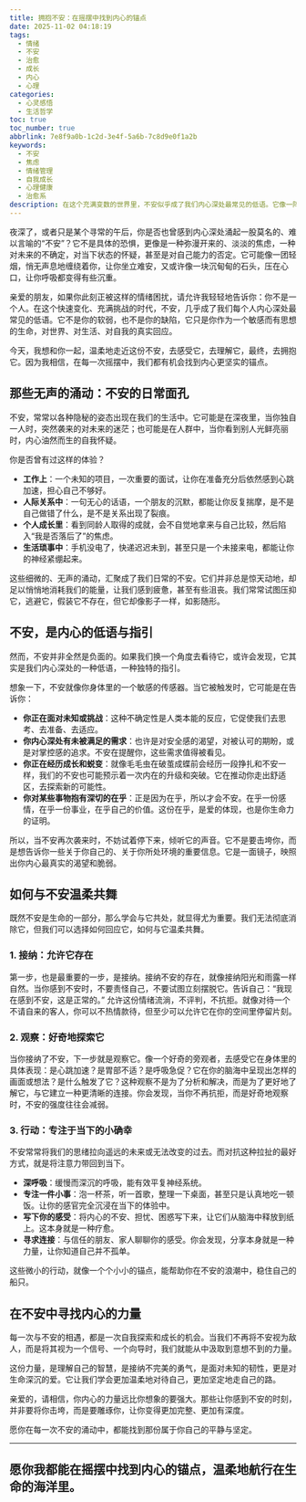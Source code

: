 ```yaml
---
title: 拥抱不安：在摇摆中找到内心的锚点
date: 2025-11-02 04:18:19
tags:
  - 情绪
  - 不安
  - 治愈
  - 成长
  - 内心
  - 心理
categories:
  - 心灵感悟
  - 生活哲学
toc: true
toc_number: true
abbrlink: 7e8f9a0b-1c2d-3e4f-5a6b-7c8d9e0f1a2b
keywords:
  - 不安
  - 焦虑
  - 情绪管理
  - 自我成长
  - 心理健康
  - 治愈系
description: 在这个充满变数的世界里，不安似乎成了我们内心深处最常见的低语。它像一阵突如其来的风，吹乱了思绪，也搅动了平静。但亲爱的，你并非孤单一人。这篇文章将带你温柔地走近这份不安，理解它，接纳它，并最终，在摇摆中找到属于你内心的那份坚定与力量。
---
```


夜深了，或者只是某个寻常的午后，你是否也曾感到内心深处涌起一股莫名的、难以言喻的“不安”？它不是具体的恐惧，更像是一种弥漫开来的、淡淡的焦虑，一种对未来的不确定，对当下状态的怀疑，甚至是对自己能力的否定。它可能像一团轻烟，悄无声息地缠绕着你，让你坐立难安，又或许像一块沉甸甸的石头，压在心口，让你呼吸都变得有些沉重。

亲爱的朋友，如果你此刻正被这样的情绪困扰，请允许我轻轻地告诉你：你不是一个人。在这个快速变化、充满挑战的时代，不安，几乎成了我们每个人内心深处最常见的低语。它不是你的软弱，也不是你的缺陷，它只是你作为一个敏感而有思想的生命，对世界、对生活、对自我的真实回应。

今天，我想和你一起，温柔地走近这份不安，去感受它，去理解它，最终，去拥抱它。因为我相信，在每一次摇摆中，我们都有机会找到内心更坚实的锚点。

## 那些无声的涌动：不安的日常面孔

不安，常常以各种隐秘的姿态出现在我们的生活中。它可能是在深夜里，当你独自一人时，突然袭来的对未来的迷茫；也可能是在人群中，当你看到别人光鲜亮丽时，内心油然而生的自我怀疑。

你是否曾有过这样的体验？
*   **工作上**：一个未知的项目，一次重要的面试，让你在准备充分后依然感到心跳加速，担心自己不够好。
*   **人际关系中**：一句无心的话语，一个朋友的沉默，都能让你反复揣摩，是不是自己做错了什么，是不是关系出现了裂痕。
*   **个人成长里**：看到同龄人取得的成就，会不自觉地拿来与自己比较，然后陷入“我是否落后了”的焦虑。
*   **生活琐事中**：手机没电了，快递迟迟未到，甚至只是一个未接来电，都能让你的神经紧绷起来。

这些细微的、无声的涌动，汇聚成了我们日常的不安。它们并非总是惊天动地，却足以悄悄地消耗我们的能量，让我们感到疲惫，甚至有些沮丧。我们常常试图压抑它，逃避它，假装它不存在，但它却像影子一样，如影随形。

## 不安，是内心的低语与指引

然而，不安并非全然是负面的。如果我们换一个角度去看待它，或许会发现，它其实是我们内心深处的一种低语，一种独特的指引。

想象一下，不安就像你身体里的一个敏感的传感器。当它被触发时，它可能是在告诉你：
*   **你正在面对未知或挑战**：这种不确定性是人类本能的反应，它促使我们去思考、去准备、去适应。
*   **你内心深处有未被满足的需求**：也许是对安全感的渴望，对被认可的期盼，或是对掌控感的追求。不安在提醒你，这些需求值得被看见。
*   **你正在经历成长和蜕变**：就像毛毛虫在破茧成蝶前会经历一段挣扎和不安一样，我们的不安也可能预示着一次内在的升级和突破。它在推动你走出舒适区，去探索新的可能性。
*   **你对某些事物抱有深切的在乎**：正是因为在乎，所以才会不安。在乎一份感情，在乎一份事业，在乎自己的价值。这份在乎，是爱的体现，也是你生命力的证明。

所以，当不安再次袭来时，不妨试着停下来，倾听它的声音。它不是要击垮你，而是想告诉你一些关于你自己的、关于你所处环境的重要信息。它是一面镜子，映照出你内心最真实的渴望和脆弱。

## 如何与不安温柔共舞

既然不安是生命的一部分，那么学会与它共处，就显得尤为重要。我们无法彻底消除它，但我们可以选择如何回应它，如何与它温柔共舞。

### 1. 接纳：允许它存在

第一步，也是最重要的一步，是接纳。接纳不安的存在，就像接纳阳光和雨露一样自然。当你感到不安时，不要责怪自己，不要试图立刻摆脱它。告诉自己：“我现在感到不安，这是正常的。” 允许这份情绪流淌，不评判，不抗拒。就像对待一个不请自来的客人，你可以不热情款待，但至少可以允许它在你的空间里停留片刻。

### 2. 观察：好奇地探索它

当你接纳了不安，下一步就是观察它。像一个好奇的旁观者，去感受它在身体里的具体表现：是心跳加速？是胃部不适？是呼吸急促？它在你的脑海中呈现出怎样的画面或想法？是什么触发了它？这种观察不是为了分析和解决，而是为了更好地了解它，与它建立一种更清晰的连接。你会发现，当你不再抗拒，而是好奇地观察时，不安的强度往往会减弱。

### 3. 行动：专注于当下的小确幸

不安常常将我们的思绪拉向遥远的未来或无法改变的过去。而对抗这种拉扯的最好方式，就是将注意力带回到当下。
*   **深呼吸**：缓慢而深沉的呼吸，能有效平复神经系统。
*   **专注一件小事**：泡一杯茶，听一首歌，整理一下桌面，甚至只是认真地吃一顿饭。让你的感官完全沉浸在当下的体验中。
*   **写下你的感受**：将内心的不安、担忧、困惑写下来，让它们从脑海中释放到纸上。这本身就是一种疗愈。
*   **寻求连接**：与信任的朋友、家人聊聊你的感受。你会发现，分享本身就是一种力量，让你知道自己并不孤单。

这些微小的行动，就像一个个小小的锚点，能帮助你在不安的浪潮中，稳住自己的船只。

## 在不安中寻找内心的力量

每一次与不安的相遇，都是一次自我探索和成长的机会。当我们不再将不安视为敌人，而是将其视为一个信号、一个向导时，我们就能从中汲取到意想不到的力量。

这份力量，是理解自己的智慧，是接纳不完美的勇气，是面对未知的韧性，更是对生命深沉的爱。它让我们学会更加温柔地对待自己，更加坚定地走自己的路。

亲爱的，请相信，你内心的力量远比你想象的要强大。那些让你感到不安的时刻，并非要将你击垮，而是要雕琢你，让你变得更加完整、更加有深度。

愿你在每一次不安的涌动中，都能找到那份属于你自己的平静与坚定。

---
**愿你我都能在摇摆中找到内心的锚点，温柔地航行在生命的海洋里。**
---